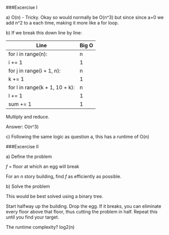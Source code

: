 ###Excercise I

a) O(n) - Tricky. Okay so would normally be O(n^3) but since since a=0 we add n^2 to a each time, making it more like a for loop.

b) If we break this down line by line:

| Line                           | Big O |
| ------------------------------ | ----- |
| for i in range(n):             | n     |
| i += 1                         | 1     |
| for j in range(i + 1, n):      | n     |
| k += 1                         | 1     |
| for l in range(k + 1, 10 + k): | n     |
| l += 1                         | 1     |
| sum += 1                       | 1     |

Multiply and reduce.

Answer: O(n^3)

c) Following the same logic as question a, this has a runtime of O(n)

###Excercise II

a) Define the problem

_f_ = floor at which an egg will break

For an _n_ story building, find _f_ as efficiently as possible.

b) Solve the problem

This would be best solved using a binary tree.

Start halfway up the building. Drop the egg. If it breaks, you can eliminate every floor above that floor, thus cutting the problem in half. Repeat this until you find your target.

The runtime complexity? log2(n)

